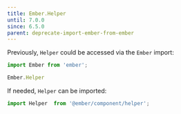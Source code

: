 ```yaml
---
title: Ember.Helper
until: 7.0.0
since: 6.5.0
parent: deprecate-import-ember-from-ember
---
```



Previously, `Helper` could be accessed via the `Ember` import:
```js
import Ember from 'ember';

Ember.Helper
```

If needed, `Helper` can be imported:
```js
import Helper  from '@ember/component/helper';
```
